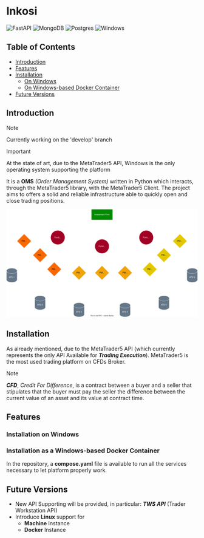 # Inkosi

![FastAPI](https://img.shields.io/badge/FastAPI-005571?style=for-the-badge&logo=fastapi)
![MongoDB](https://img.shields.io/badge/MongoDB-%234ea94b.svg?style=for-the-badge&logo=mongodb&logoColor=white)
![Postgres](https://img.shields.io/badge/postgres-%23316192.svg?style=for-the-badge&logo=postgresql&logoColor=white)
![Windows](https://img.shields.io/badge/Windows-0078D6?style=for-the-badge&logo=windows&logoColor=white)

## Table of Contents

- [Introduction](#introduction)
- [Features](#features)
- [Installation](#installation)
    - [On Windows](#installation-on-windows)
    - [On Windows-based Docker Container](#installation-as-a-windows-based-docker-container)
- [Future Versions](#future-versions)

## Introduction

> [!NOTE]
> Currently working on the 'develop' branch

> [!IMPORTANT]
> At the state of art, due to the MetaTrader5 API, Windows is the only operating system supporting the platform

It is a __OMS__ *(Order Management System)* written in Python which interacts, through the MetaTrader5 library, with the MetaTrader5 Client.
The project aims to offers a solid and reliable infrastructure able to quickly open and close trading positions.

![Alt text](docs/resources/images/Scenario_trasparency_white.svg "Scenario")

## Installation

As already mentioned, due to the MetaTrader5 API (which currently represents the only API Available for __*Trading Execution*__).
MetaTrader5 is the most used trading platform on CFDs Broker.

> [!NOTE]
> __*CFD*__, *Credit For Difference*, is a contract between a buyer and a seller that stipulates that the buyer must pay the seller the difference between the current value of an asset and its value at contract time.

## Features

### Installation on Windows



### Installation as a Windows-based Docker Container

In the repository, a __compose.yaml__ file is available to run all the services necessary to let platform properly work.

## Future Versions

- New API Supporting will be provided, in particular: __*TWS API*__ (Trader Workstation API)
- Introduce __Linux__ support for
    - __Machine__ Instance
    - __Docker__ Instance